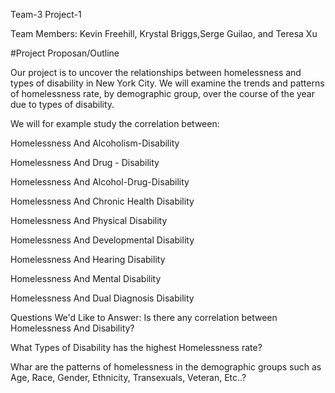 Team-3  Project-1

Team Members: Kevin Freehill, Krystal Briggs,Serge Guilao, and Teresa Xu

#Project Proposan/Outline

Our project is to uncover the relationships between homelessness and types of disability in New York City. We will examine the trends and patterns of homelessness rate, by demographic group, over the course of the year due to types of disability.

We will for example study the correlation between:

Homelessness And Alcoholism-Disability

Homelessness And Drug - Disability

Homelessness And Alcohol-Drug-Disability

Homelessness And Chronic Health Disability

Homelessness And Physical Disability

Homelessness And Developmental Disability

Homelessness And Hearing Disability

Homelessness And Mental Disability

Homelessness And Dual Diagnosis Disability

Questions We'd Like to Answer:
Is there any correlation between Homelessness And Disability?

What Types of Disability has the highest Homelessness rate?

Whar are the patterns of homelessness in the demographic groups such as Age, Race, Gender, Ethnicity, Transexuals, Veteran, Etc..?
